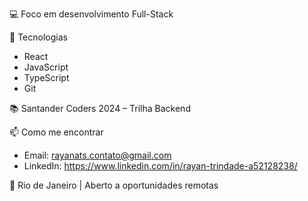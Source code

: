 
💻 Foco em desenvolvimento Full-Stack

💼 Tecnologias
- React
- JavaScript
- TypeScript
- Git

📚 Santander Coders 2024 – Trilha Backend  

📫 Como me encontrar  
- Email: rayanats.contato@gmail.com  
- LinkedIn: https://www.linkedin.com/in/rayan-trindade-a52128238/

📍 Rio de Janeiro | Aberto a oportunidades remotas  

